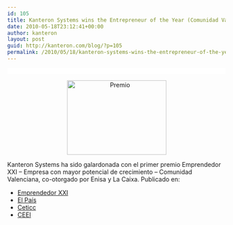 ```yaml
---
id: 105
title: Kanteron Systems wins the Entrepreneur of the Year (Comunidad Valenciana) Award
date: 2010-05-18T23:12:41+00:00
author: kanteron
layout: post
guid: http://kanteron.com/blog/?p=105
permalink: /2010/05/18/kanteron-systems-wins-the-entrepreneur-of-the-year-award/
---
```

<p style="font-family: Verdana, Arial, Helvetica, sans-serif;font-size: 10px;background-color: #ffffff;font: normal normal normal 1em/1.3em Georgia, 'Times New Roman', Times, serif;line-height: normal;padding: 0.5em">
  <p style="text-align: center">
    <img src="http://ceeivalencia.emprenemjunts.es/fotos/5981_foto2.JPG" alt="Premio" width="229" height="172" />
  </p>
  
  <p>
    Kanteron Systems ha sido galardonada con el primer premio Emprendedor XXI – Empresa con mayor potencial de crecimiento – Comunidad Valenciana, co-otorgado por Enisa y La Caixa. Publicado en:
  </p>
  
  <ul>
    <li>
      <a title="http://www.emprendedorxxi.es/index.php?mmod=newslc&file=details&iN=13" href="http://www.emprendedorxxi.es/index.php?mmod=newslc&file=details&iN=13" target="_blank">Emprendedor XXI</a>
    </li>
    <li>
      <a title="http://www.elpais.com/articulo/Comunidad/Valenciana/crisis/obstaculo/emprendedores/elpepiespval/20100519elpval_16/Tes" href="http://www.elpais.com/articulo/Comunidad/Valenciana/crisis/obstaculo/emprendedores/elpepiespval/20100519elpval_16/Tes" target="_blank">El País</a>
    </li>
    <li>
      <a title="http://www.ceticc.com/jovellanos/?p=2344" href="http://www.ceticc.com/jovellanos/?p=2344" target="_blank">Ceticc</a>
    </li>
    <li>
      <a title="http://ceeivalencia.emprenemjunts.es/index.php?op=8&n=2229&nl=1" href="http://ceeivalencia.emprenemjunts.es/index.php?op=8&n=2229&nl=1" target="_blank">CEEI</a>
    </li>
  </ul>